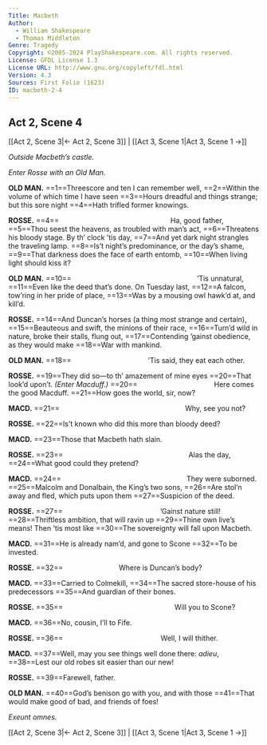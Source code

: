 ```yaml
---
Title: Macbeth
Author: 
  - William Shakespeare
  - Thomas Middleton
Genre: Tragedy
Copyright: ©2005-2024 PlayShakespeare.com. All rights reserved.
License: GFDL License 1.3
License URL: http://www.gnu.org/copyleft/fdl.html
Version: 4.3
Sources: First Folio (1623)
ID: macbeth-2-4
---
```


## Act 2, Scene 4
[[Act 2, Scene 3|← Act 2, Scene 3]] | [[Act 3, Scene 1|Act 3, Scene 1 →]]

*Outside Macbeth’s castle.*

*Enter Rosse with an Old Man.*

**OLD MAN.**
==1==Threescore and ten I can remember well,
==2==Within the volume of which time I have seen
==3==Hours dreadful and things strange; but this sore night
==4==Hath trifled former knowings.

**ROSSE.**
==4==                Ha, good father,
==5==Thou seest the heavens, as troubled with man’s act,
==6==Threatens his bloody stage. By th’ clock ’tis day,
==7==And yet dark night strangles the traveling lamp.
==8==Is’t night’s predominance, or the day’s shame,
==9==That darkness does the face of earth entomb,
==10==When living light should kiss it?

**OLD MAN.**
==10==                  ’Tis unnatural,
==11==Even like the deed that’s done. On Tuesday last,
==12==A falcon, tow’ring in her pride of place,
==13==Was by a mousing owl hawk’d at, and kill’d.

**ROSSE.**
==14==And Duncan’s horses (a thing most strange and certain),
==15==Beauteous and swift, the minions of their race,
==16==Turn’d wild in nature, broke their stalls, flung out,
==17==Contending ’gainst obedience, as they would make
==18==War with mankind.

**OLD MAN.**
==18==           ’Tis said, they eat each other.

**ROSSE.**
==19==They did so—to th’ amazement of mine eyes
==20==That look’d upon’t.
*(Enter Macduff.)*
==20==           Here comes the good Macduff.
==21==How goes the world, sir, now?

**MACD.**
==21==                  Why, see you not?

**ROSSE.**
==22==Is’t known who did this more than bloody deed?

**MACD.**
==23==Those that Macbeth hath slain.

**ROSSE.**
==23==                  Alas the day,
==24==What good could they pretend?

**MACD.**
==24==                  They were suborned.
==25==Malcolm and Donalbain, the King’s two sons,
==26==Are stol’n away and fled, which puts upon them
==27==Suspicion of the deed.

**ROSSE.**
==27==              ’Gainst nature still!
==28==Thriftless ambition, that will ravin up
==29==Thine own live’s means! Then ’tis most like
==30==The sovereignty will fall upon Macbeth.

**MACD.**
==31==He is already nam’d, and gone to Scone
==32==To be invested.

**ROSSE.**
==32==        Where is Duncan’s body?

**MACD.**
==33==Carried to Colmekill,
==34==The sacred store-house of his predecessors
==35==And guardian of their bones.

**ROSSE.**
==35==                Will you to Scone?

**MACD.**
==36==No, cousin, I’ll to Fife.

**ROSSE.**
==36==              Well, I will thither.

**MACD.**
==37==Well, may you see things well done there: *adieu*,
==38==Lest our old robes sit easier than our new!

**ROSSE.**
==39==Farewell, father.

**OLD MAN.**
==40==God’s benison go with you, and with those
==41==That would make good of bad, and friends of foes!

*Exeunt omnes.*

[[Act 2, Scene 3|← Act 2, Scene 3]] | [[Act 3, Scene 1|Act 3, Scene 1 →]]